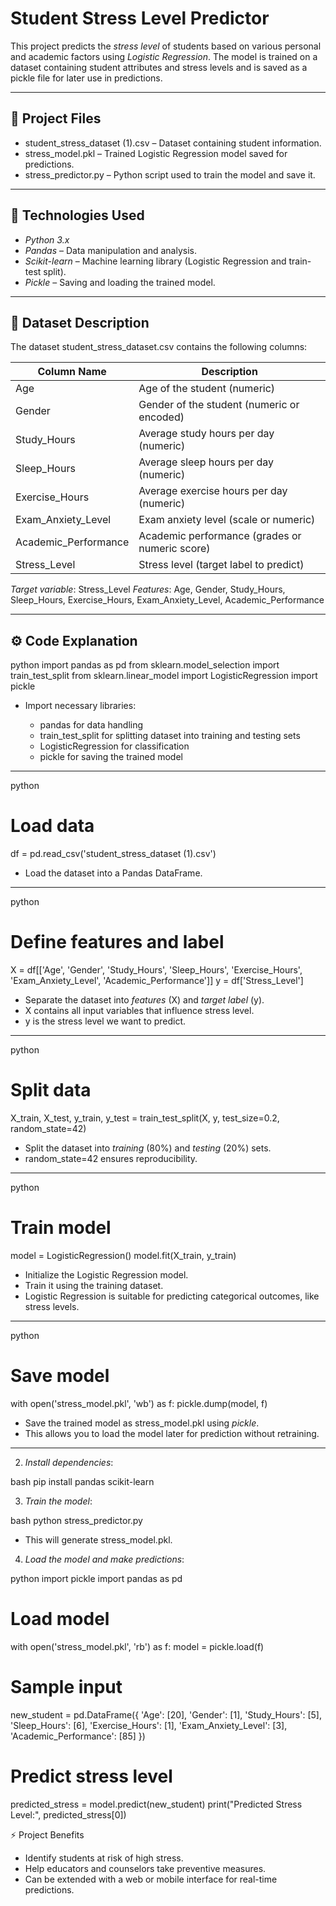 
# Student Stress Level Predictor

This project predicts the *stress level* of students based on various personal and academic 
factors using *Logistic Regression*. The model is trained on a dataset containing 
student attributes and stress levels and is saved as a pickle file for later use in predictions.

---

## 📁 Project Files

* student_stress_dataset (1).csv – Dataset containing student information.
* stress_model.pkl – Trained Logistic Regression model saved for predictions.
* stress_predictor.py – Python script used to train the model and save it.

---

## 🧰 Technologies Used

* *Python 3.x*
* *Pandas* – Data manipulation and analysis.
* *Scikit-learn* – Machine learning library (Logistic Regression and train-test split).
* *Pickle* – Saving and loading the trained model.

---

## 📝 Dataset Description

The dataset student_stress_dataset.csv contains the following columns:

| Column Name           | Description                                    |
| --------------------- | ---------------------------------------------- |
| Age                   | Age of the student (numeric)                   |
| Gender                | Gender of the student (numeric or encoded)     |
| Study\_Hours          | Average study hours per day (numeric)          |
| Sleep\_Hours          | Average sleep hours per day (numeric)          |
| Exercise\_Hours       | Average exercise hours per day (numeric)       |
| Exam\_Anxiety\_Level  | Exam anxiety level (scale or numeric)          |
| Academic\_Performance | Academic performance (grades or numeric score) |
| Stress\_Level         | Stress level (target label to predict)         |

*Target variable*: Stress_Level
*Features*: Age, Gender, Study_Hours, Sleep_Hours, Exercise_Hours, Exam_Anxiety_Level, Academic_Performance

---

## ⚙ Code Explanation

python
import pandas as pd
from sklearn.model_selection import train_test_split
from sklearn.linear_model import LogisticRegression
import pickle


* Import necessary libraries:

  * pandas for data handling
  * train_test_split for splitting dataset into training and testing sets
  * LogisticRegression for classification
  * pickle for saving the trained model

---

python
# Load data
df = pd.read_csv('student_stress_dataset (1).csv')


* Load the dataset into a Pandas DataFrame.

---

python
# Define features and label
X = df[['Age', 'Gender', 'Study_Hours', 'Sleep_Hours', 'Exercise_Hours',
        'Exam_Anxiety_Level', 'Academic_Performance']]
y = df['Stress_Level']


* Separate the dataset into *features* (X) and *target label* (y).
* X contains all input variables that influence stress level.
* y is the stress level we want to predict.

---

python
# Split data
X_train, X_test, y_train, y_test = train_test_split(X, y, test_size=0.2, random_state=42)


* Split the dataset into *training* (80%) and *testing* (20%) sets.
* random_state=42 ensures reproducibility.

---

python
# Train model
model = LogisticRegression()
model.fit(X_train, y_train)


* Initialize the Logistic Regression model.
* Train it using the training dataset.
* Logistic Regression is suitable for predicting categorical outcomes, like stress levels.

---

python
# Save model
with open('stress_model.pkl', 'wb') as f:
    pickle.dump(model, f)


* Save the trained model as stress_model.pkl using *pickle*.
* This allows you to load the model later for prediction without retraining.

---

2. *Install dependencies*:

bash
pip install pandas scikit-learn


3. *Train the model*:

bash
python stress_predictor.py


* This will generate stress_model.pkl.

4. *Load the model and make predictions*:

python
import pickle
import pandas as pd

# Load model
with open('stress_model.pkl', 'rb') as f:
    model = pickle.load(f)

# Sample input
new_student = pd.DataFrame({
    'Age': [20],
    'Gender': [1],
    'Study_Hours': [5],
    'Sleep_Hours': [6],
    'Exercise_Hours': [1],
    'Exam_Anxiety_Level': [3],
    'Academic_Performance': [85]
})

# Predict stress level
predicted_stress = model.predict(new_student)
print("Predicted Stress Level:", predicted_stress[0])

⚡ Project Benefits

* Identify students at risk of high stress.
* Help educators and counselors take preventive measures.
* Can be extended with a web or mobile interface for real-time predictions.
